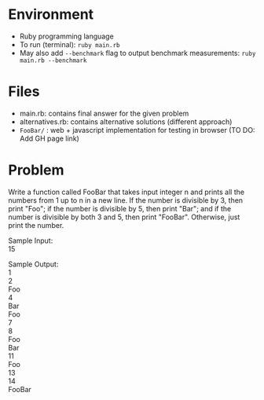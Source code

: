 # Environment
- Ruby programming language
- To run (terminal): `ruby main.rb`
- May also add `--benchmark` flag to output benchmark measurements:
  `ruby main.rb --benchmark`

# Files
- main.rb: contains final answer for the given problem
- alternatives.rb: contains alternative solutions (different approach)
- `FooBar/` : web + javascript implementation for testing in browser (TO DO: Add GH page link) 

# Problem
Write a function called FooBar that takes input integer n and prints all the numbers from 1 up to n in a new line. If the number is divisible by 3, then print "Foo"; if the number is divisible by 5, then print "Bar"; and if the number is divisible by both 3 and 5, then print "FooBar". Otherwise, just print the number.

Sample Input:\
15

Sample Output:\
1\
2\
Foo\
4\
Bar\
Foo\
7\
8\
Foo\
Bar\
11\
Foo\
13\
14\
FooBar